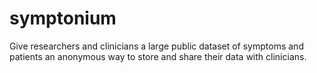 # symptonium
Give researchers and clinicians a large public dataset of symptoms and patients an anonymous way to store and share their data with clinicians.
